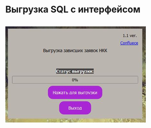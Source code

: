 # Выгрузка SQL с интерфейсом
<br>
<img src="https://github.com/ismetskoy/unloading/blob/main/1.JPG"/>
